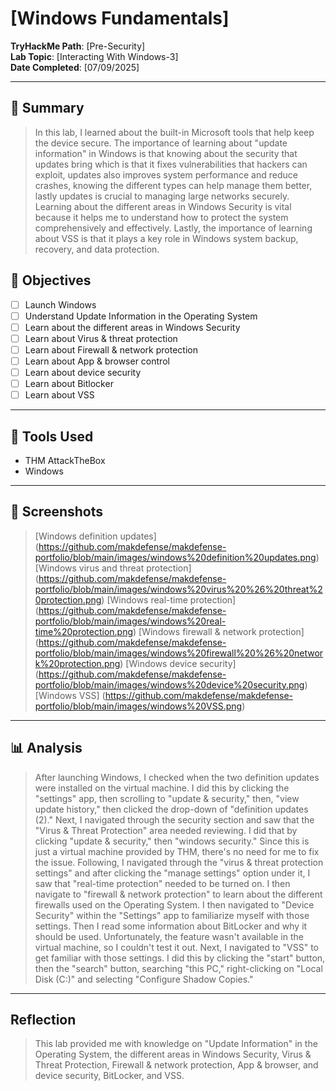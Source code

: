 # [Windows Fundamentals]

**TryHackMe Path**: [Pre-Security]  
**Lab Topic**: [Interacting With Windows-3]  
**Date Completed**: [07/09/2025]

---

## 🧠 Summary

> In this lab, I learned about the built-in Microsoft tools that help keep the device secure. The importance of learning about "update information" in Windows is that knowing about the security that updates bring
which is that it fixes vulnerabilities that hackers can exploit, updates also improves system performance and reduce crashes, knowing the different types can help manage them better, lastly updates is crucial
to managing large networks securely. Learning about the different areas in Windows Security is vital because it helps me to understand how to protect the system comprehensively and effectively. Lastly, the importance
of learning about VSS is that it plays a key role in Windows system backup, recovery, and data protection.


## 🎯 Objectives
- [ ] Launch Windows
- [ ] Understand Update Information in the Operating System
- [ ] Learn about the different areas in Windows Security
- [ ] Learn about Virus & threat protection
- [ ] Learn about Firewall & network protection
- [ ] Learn about App & browser control
- [ ] Learn about device security
- [ ] Learn about Bitlocker
- [ ] Learn about VSS
      
---

## 🧰 Tools Used
- THM AttackTheBox
- Windows

---

## 📸 Screenshots

> [Windows definition updates] (https://github.com/makdefense/makdefense-portfolio/blob/main/images/windows%20definition%20updates.png)
> [Windows virus and threat protection] (https://github.com/makdefense/makdefense-portfolio/blob/main/images/windows%20virus%20%26%20threat%20protection.png)
> [Windows real-time protection] (https://github.com/makdefense/makdefense-portfolio/blob/main/images/windows%20real-time%20protection.png)
> [Windows firewall & network protection] (https://github.com/makdefense/makdefense-portfolio/blob/main/images/windows%20firewall%20%26%20network%20protection.png)
> [Windows device security] (https://github.com/makdefense/makdefense-portfolio/blob/main/images/windows%20device%20security.png)
> [Windows VSS] (https://github.com/makdefense/makdefense-portfolio/blob/main/images/windows%20VSS.png)

---

## 📊 Analysis

> After launching Windows, I checked when the two definition updates were installed on the virtual machine. I did this by clicking the "settings" app, then scrolling to "update & security," then,
"view update history," then clicked the drop-down of "definition updates (2)." Next, I navigated through the security section and saw that the "Virus & Threat Protection" area needed reviewing. I
did that by clicking "update & security," then "windows security." Since this is just a virtual machine provided by THM, there's no need for me to fix the issue. Following, I navigated through
the "virus & threat protection settings" and after clicking the "manage settings" option under it, I saw that "real-time protection" needed to be turned on. I then navigate to "firewall & network protection"
to learn about the different firewalls used on the Operating System. I then navigated to "Device Security" within the "Settings" app to familiarize myself with those settings. Then I read some information
about BitLocker and why it should be used. Unfortunately, the feature wasn't available in the virtual machine, so I couldn't test it out. Next, I navigated to "VSS" to get familiar with those settings. I
did this by clicking the "start" button, then the "search" button, searching "this PC," right-clicking on "Local Disk (C:)" and selecting "Configure Shadow Copies."

---

## Reflection

> This lab provided me with knowledge on "Update Information" in the Operating System, the different areas in Windows Security, Virus & Threat Protection, Firewall & network protection, App & browser, and device
security, BitLocker, and VSS.

